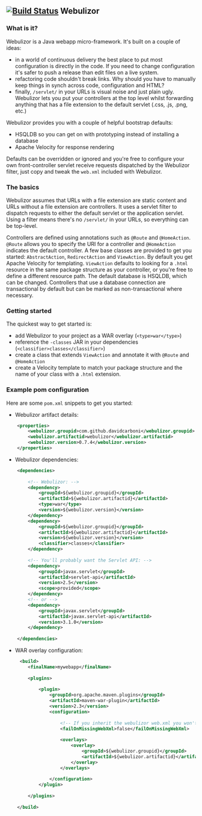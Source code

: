 [![Build Status](https://travis-ci.org/davidcarboni/Webulizor.png?branch=master)](https://travis-ci.org/davidcarboni/Webulizor)
Webulizor
----------


### What is it?

Webulizor is a Java webapp micro-framework. It's built on a couple of ideas:
 * in a world of continuous delivery the best place to put most configuration is directly in the code. If you need to change configuration it's safer to push a release than edit files on a live system.
 * refactoring code shouldn't break links. Why should you have to manually keep things in synch across code, configuration and HTML?
 * finally, `/servlet/` in your URLs is visual noise and just plain ugly. Webulizor lets you put your controllers at the top level whilst forwarding anything that has a file extension to the default servlet (.css, .js, .png, etc.) 

Webulizor provides you with a couple of helpful bootstrap defaults:
 * HSQLDB so you can get on with prototyping instead of installing a database
 * Apache Velocity for response rendering
 
Defaults can be overridden or ignored and you're free to configure your own front-controller servlet receive requests dispatched by the Webulizor filter, just copy and tweak the `web.xml` included with Webulizor. 

### The basics

Webulizor assumes that URLs with a file extension are static content and URLs without a file extension are controllers. It uses a servlet filter to dispatch requests to either the default servlet or the application servlet. Using a filter means there's no `/servlet/` in your URLs, so everything can be top-level.

Controllers are defined using annotations such as `@Route` and `@HomeAction`. `@Route` allows you to specify the URI for a controller and `@HomeAction` indicates the default controller. A few base classes are provided to get you started: `AbstractAction`, `RedirectAction` and `ViewAction`. By default you get Apache Velocity for templating. `ViewAction` defaults to looking for a `.html` resource in the same package structure as your controller, or you're free to define a different resource path. The default database is HSQLDB, which can be changed. Controllers that use a database connection are transactional by default but can be marked as non-transactional where necessary.


### Getting started

The quickest way to get started is:
 * add Webulizor to your project as a WAR overlay (`<type>war</type>`)
 * reference the `-classes` JAR in your dependencies (`<classifier>classes</classifier>`)
 * create a class that extends `ViewAction` and annotate it with `@Route` and `@HomeAction`
 * create a Velocity template to match your package structure and the name of your class with a `.html` extension.


### Example pom configuration

Here are some `pom.xml` snippets to get you started:

 * Webulizor artifact details:
 
```xml
    <properties>
        <webulizor.groupid>com.github.davidcarboni</webulizor.groupid>
        <webulizor.artifactid>webulizor</webulizor.artifactid>
        <webulizor.version>0.7.4</webulizor.version>
    </properties>
```

 * Webulizor dependencies:

```xml
    <dependencies>
    
        <!-- Webulizor: -->
        <dependency>
            <groupId>${webulizor.groupid}</groupId>
            <artifactId>${webulizor.artifactid}</artifactId>
            <type>war</type>
            <version>${webulizor.version}</version>
        </dependency>
        <dependency>
            <groupId>${webulizor.groupid}</groupId>
            <artifactId>${webulizor.artifactid}</artifactId>
            <version>${webulizor.version}</version>
            <classifier>classes</classifier>
        </dependency>
    
        <!-- You'll probably want the Servlet API: -->
        <dependency>
            <groupId>javax.servlet</groupId>
            <artifactId>servlet-api</artifactId>
            <version>2.5</version>
            <scope>provided</scope>
        </dependency>
        <!-- or -->
        <dependency>
            <groupId>javax.servlet</groupId>
            <artifactId>javax.servlet-api</artifactId>
            <version>3.1.0</version>
        </dependency>
            
    </dependencies>
```

 * WAR overlay configuration:

```xml
     <build>
        <finalName>mywebapp</finalName>
        
        <plugins>
            
            <plugin>
                <groupId>org.apache.maven.plugins</groupId>
                <artifactId>maven-war-plugin</artifactId>
                <version>2.3</version>
                <configuration>
                    
                    <!-- If you inherit the webulizor web.xml you won't one: -->
                    <failOnMissingWebXml>false</failOnMissingWebXml>
                    
                    <overlays>
                        <overlay>
                            <groupId>${webulizor.groupid}</groupId>
                            <artifactId>${webulizor.artifactid}</artifactId>
                        </overlay>
                    </overlays>
                    
                </configuration>
            </plugin>
                
        </plugins>
        
    </build>
```
